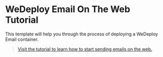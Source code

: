 # WeDeploy Email On The Web Tutorial

This template will help you through the process of deploying a WeDeploy Email container.

> [Visit the tutorial to learn how to start sending emails on the web.](http://wedeploy.com/tutorial/email-web/)

